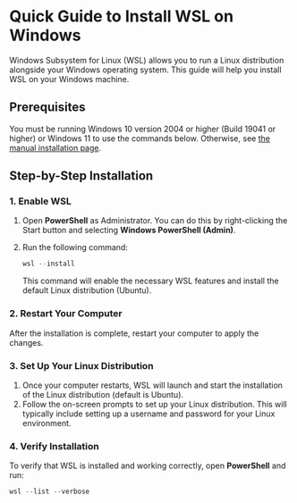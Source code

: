 # Quick Guide to Install WSL on Windows

Windows Subsystem for Linux (WSL) allows you to run a Linux distribution alongside your Windows operating system. This guide will help you install WSL on your Windows machine.

## Prerequisites

You must be running Windows 10 version 2004 or higher (Build 19041 or higher) or Windows 11 to use the commands below. Otherwise, see [the manual installation page](https://learn.microsoft.com/en-us/windows/wsl/install-manual).

## Step-by-Step Installation

### 1. Enable WSL

1. Open **PowerShell** as Administrator. You can do this by right-clicking the Start button and selecting **Windows PowerShell (Admin)**.
2. Run the following command:

    ```powershell
    wsl --install
    ```

    This command will enable the necessary WSL features and install the default Linux distribution (Ubuntu).

### 2. Restart Your Computer

After the installation is complete, restart your computer to apply the changes.

### 3. Set Up Your Linux Distribution

1. Once your computer restarts, WSL will launch and start the installation of the Linux distribution (default is Ubuntu).
2. Follow the on-screen prompts to set up your Linux distribution. This will typically include setting up a username and password for your Linux environment.

### 4. Verify Installation

To verify that WSL is installed and working correctly, open **PowerShell** and run:

```powershell
wsl --list --verbose
```